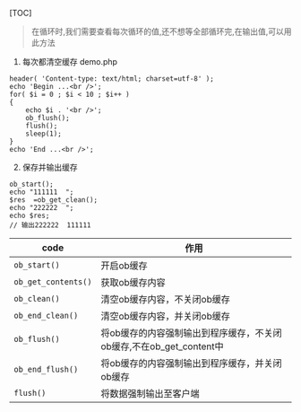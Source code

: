[TOC]
>在循环时,我们需要查看每次循环的值,还不想等全部循环完,在输出值,可以用此方法

1. 每次都清空缓存
demo.php
```
header( 'Content-type: text/html; charset=utf-8' );
echo 'Begin ...<br />';
for( $i = 0 ; $i < 10 ; $i++ )
{
    echo $i . '<br />';
    ob_flush();
    flush();
    sleep(1);
}
echo 'End ...<br />';
```
2. 保存并输出缓存
```
ob_start();
echo "111111  ";
$res  =ob_get_clean();
echo "222222  ";
echo $res;
// 输出222222  111111
```


| code|作用|
|---|---|
|`ob_start()` |	开启ob缓存|
|`ob_get_contents()` |	获取ob缓存内容|
|`ob_clean()` |	清空ob缓存内容，不关闭ob缓存|
|`ob_end_clean()` |	清空ob缓存内容，并关闭ob缓存|
|`ob_flush()` |	将ob缓存的内容强制输出到程序缓存，不关闭ob缓存,不在ob_get_content中|
|`ob_end_flush()` |	将ob缓存的内容强制输出到程序缓存，并关闭ob缓存|
|`flush()` |	将数据强制输出至客户端 |